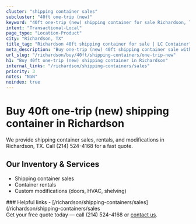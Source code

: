 ```yaml
---
cluster: "shipping container sales"
subcluster: "40ft one-trip (new)"
keyword: "40ft one-trip (new) shipping container for sale Richardson, TX"
intent: "Transactional-Local"
page_type: "Location-Product"
city: "Richardson, TX"
title_tag: "Richardson 40ft shipping container for sale | LC Container"
meta_description: "Buy one-trip (new) 40ft shipping container sale with local delivery in Richardson, TX. LC Container — local Since 2003. Request a fast quote today."
url_slug: "/richardson/buy/40ft/shipping-containers/one-trip-new"
h1: "Buy 40ft one-trip (new) shipping container in Richardson"
internal_links: "/richardson/shipping-containers/sales"
priority: 3
notes: "NaN"
noindex: true
---
```


# Buy 40ft one-trip (new) shipping container in Richardson

We provide shipping container sales, rentals, and modifications in Richardson, TX. Call (214) 524-4168 for a fast quote.

## Our Inventory & Services
- Shipping container sales
- Container rentals
- Custom modifications (doors, HVAC, shelving)

<div data-section="internal-links">
### Helpful links
- [/richardson/shipping-containers/sales](/richardson/shipping-containers/sales
</div>

<div data-section="cta">
Get your free quote today — call (214) 524-4168 or <a href="/contact">contact us</a>.
</div>

<script type="application/ld+json">{"@context":"https://schema.org","@type":"FAQPage","mainEntity":[{"@type":"Question","name":"How much does delivery cost in Richardson, TX?","acceptedAnswer":{"@type":"Answer","text":"Delivery costs vary by distance and container size. Most deliveries in Richardson, TX range from $150-$300. Call (214) 524-4168 for an exact quote based on your specific location."}},{"@type":"Question","name":"Do you offer financing or payment plans?","acceptedAnswer":{"@type":"Answer","text":"We accept major credit cards, checks, and can discuss commercial terms for bulk purchases. Call (214) 524-4168 to discuss options."}},{"@type":"Question","name":"Can you customize containers in Richardson, TX?","acceptedAnswer":{"@type":"Answer","text":"Yes — we perform modifications like doors, HVAC, insulation, and shelving. Request a custom quote at (214) 524-4168 or via our contact form."}}]}</script>
